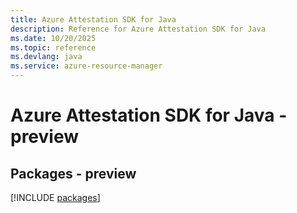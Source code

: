 ```yaml
---
title: Azure Attestation SDK for Java
description: Reference for Azure Attestation SDK for Java
ms.date: 10/20/2025
ms.topic: reference
ms.devlang: java
ms.service: azure-resource-manager
---
```

# Azure Attestation SDK for Java - preview
## Packages - preview
[!INCLUDE [packages](attestation-index.md)]